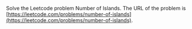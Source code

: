 Solve the Leetcode problem Number of Islands.
The URL of the problem is [https://leetcode.com/problems/number-of-islands](https://leetcode.com/problems/number-of-islands).
